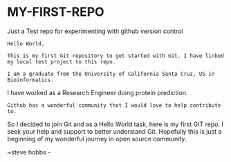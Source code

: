 # MY-FIRST-REPO
Just a Test repo for experimenting with github version control
		
	Hello World,

	This is my first Git repository to get started with Git. I have linked my local test project to this repo.

	I am a graduate from the University of California Santa Cruz, US in Bioinformatics.
I have worked as a Research Engineer doing protein prediction. 

	Github has a wonderful community that I would love to help contribute to.
So I decided to join Git and as a Hello World task, here is my first GIT repo. I seek your help and support to better understand Git. 
Hopefully this is just a beginning of my wonderful journey in open source community.

~steve hobbs - 

